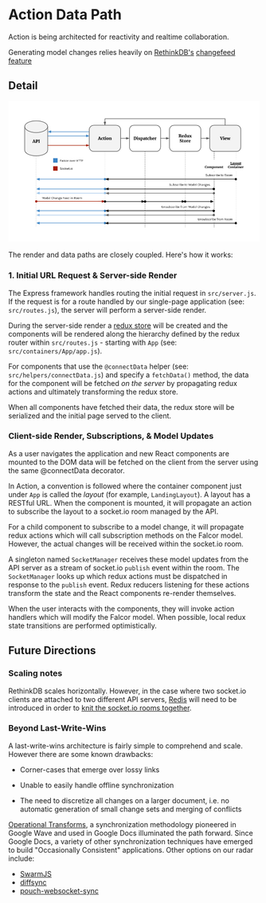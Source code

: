 # Action Data Path

Action is being architected for reactivity and realtime collaboration.

Generating model changes relies heavily on
[RethinkDB's](https://www.rethinkdb.com/)
[changefeed feature](https://rethinkdb.com/docs/changefeeds/javascript/)

## Detail

![Image of DataPath](./images/ActionDataPath.png)

The render and data paths are closely coupled. Here's how it works:

### 1. Initial URL Request & Server-side Render

The Express framework handles routing the initial request in `src/server.js`.
If the request is for a route handled by our single-page application
(see: `src/routes.js`), the server will perform a server-side render.

During the server-side render a
[redux store](http://rackt.org/redux/docs/api/Store.html) will be created
and the components will be rendered along the hierarchy defined by the
redux router within `src/routes.js` - starting with `App`
(see: `src/containers/App/app.js`).

For components that use the `@connectData` helper (see:
`src/helpers/connectData.js`) and specify a `fetchData()` method, the data
for the component will be fetched _on the server_ by propagating redux
actions and ultimately transforming the redux store.

When all components have fetched their data, the redux store will be
serialized and the initial page served to the client.

### Client-side Render, Subscriptions, & Model Updates

As a user navigates the application and new React components are
mounted to the DOM data will be fetched on the client from the server
using the same @connectData decorator.

In Action, a convention is followed where the container component just
under `App` is called the _layout_ (for example, `LandingLayout`). A layout
has a RESTful URL. When the component is mounted, it will propagate an action
to subscribe the layout to a socket.io room managed by the API.

For a child component to subscribe to a model change, it will propagate
redux actions which will call subscription methods on the Falcor model.
However, the actual changes will be received within the socket.io room.

A singleton named `SocketManager` receives these model updates from the
API server as a stream of socket.io `publish` event within the room. The
`SocketManager` looks up which redux actions must be dispatched in response
to the `publish` event. Redux reducers listening for these actions transform
the state and the React components re-render themselves.

When the user interacts with the components, they will invoke action handlers
which will modify the Falcor model. When possible, local redux state
transitions are performed optimistically.

## Future Directions

### Scaling notes

RethinkDB scales horizontally. However, in the case where two socket.io
clients are attached to two different API servers,
[Redis](http://socket.io/docs/using-multiple-nodes/) will need to be
introduced in order to
[knit the socket.io rooms together](http://socket.io/docs/using-multiple-nodes/).

### Beyond Last-Write-Wins

A last-write-wins architecture is fairly simple to comprehend and scale.
However there are some known drawbacks:

  * Corner-cases that emerge over lossy links

  * Unable to easily handle offline synchronization

  * The need to discretize all changes on a larger document, i.e. no
    automatic generation of small change sets and merging of conflicts

[Operational Transforms](http://operational-transformation.github.io/), a
synchronization methodology pioneered in Google Wave and used in Google Docs
illuminated the path forward. Since Google Docs, a variety of other
synchronization techniques have emerged to build "Occasionally Consistent"
applications. Other options on our radar include:

  * [SwarmJS](https://github.com/gritzko/swarm)
  * [diffsync](https://github.com/janmonschke/diffsync)
  * [pouch-websocket-sync](https://github.com/pgte/pouch-websocket-sync#readme)
